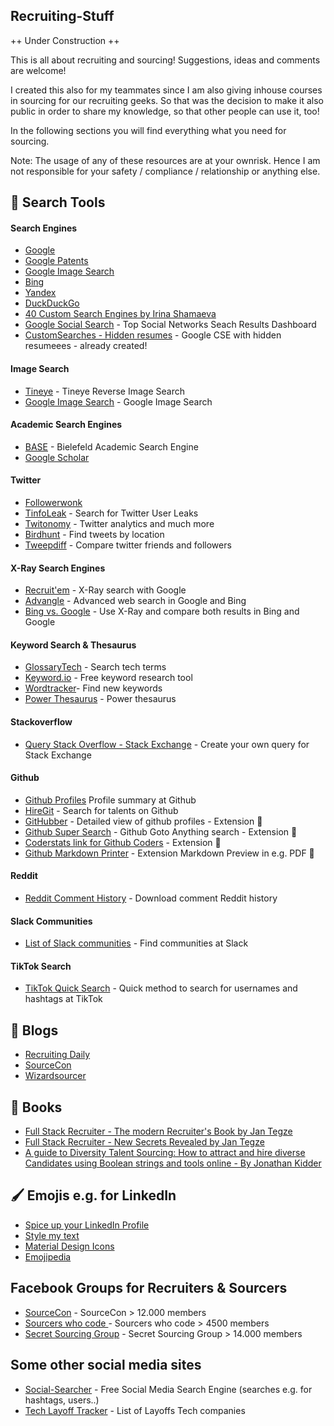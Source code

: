 ## Recruiting-Stuff

++ Under Construction ++

This is all about recruiting and sourcing! Suggestions, ideas and comments are welcome!

I created this also for my teammates since I am also giving inhouse courses in sourcing for our recruiting geeks. So that was the decision to make it also public in order to share my knowledge, so that other people can use it, too! 

In the following sections you will find everything what you need for sourcing. 

Note: The usage of any of these resources are at your ownrisk. Hence I am not responsible for your safety / compliance / relationship or anything else. 

## 🔎 Search Tools

#### Search Engines

- [Google](https://www.google.de/)
- [Google Patents](https://patents.google.com/)
- [Google Image Search](https://images.google.com/)
- [Bing](https://www2.bing.com/?form=DCDN)
- [Yandex](https://yandex.com/)
- [DuckDuckGo](https://duckduckgo.com/)
- [40 Custom Search Engines by Irina Shamaeva](https://booleanstrings.com/all-the-40-forty-custom-search-engines/)
- [Google Social Search](https://www.social-searcher.com/google-social-search/) - Top Social Networks Seach Results Dashboard
- [CustomSearches - Hidden resumes](https://hiddenresumes.com/custom-searches/) - Google CSE with hidden resumeees - already created!

#### Image Search

- [Tineye](https://tineye.com/) - Tineye Reverse Image Search
- [Google Image Search](https://www.google.de/imghp) - Google Image Search

#### Academic Search Engines

- [BASE](https://www.base-search.net/Search/Advanced) - Bielefeld Academic Search Engine
- [Google Scholar](https://scholar.google.com/) 

#### Twitter

- [Followerwonk](https://followerwonk.com/)
- [TinfoLeak](https://tinfoleak.com/) - Search for Twitter User Leaks
- [Twitonomy](https://www.twitonomy.com/) - Twitter analytics and much more 
- [Birdhunt](https://birdhunt.co/?fbclid=IwAR3xe7Pa4GVZjx5q2BrPbkV5UpUb13VEk7vsuT0Iimg4Qm_kdEUjFO_37-4) - Find tweets by location
- [Tweepdiff](https://tweepdiff.com/) - Compare twitter friends and followers

#### X-Ray Search Engines

- [Recruit'em](https://recruitin.net/) - X-Ray search with Google 
- [Advangle](http://advangle.com/) - Advanced web search in Google and Bing
- [Bing vs. Google](http://bvsg.org/) - Use X-Ray and compare both results in Bing and Google

#### Keyword Search & Thesaurus

- [GlossaryTech](https://glossarytech.com/) - Search tech terms
- [Keyword.io](https://www.keyword.io/) - Free keyword research tool
- [Wordtracker](https://www.wordtracker.com/)- Find new keywords
- [Power Thesaurus](https://www.wordtracker.com/) - Power thesaurus

#### Stackoverflow
- [Query Stack Overflow - Stack Exchange](https://data.stackexchange.com/stackoverflow/query/new) - Create your own query for Stack Exchange

#### Github 

- [Github Profiles](https://profile-summary-for-github.com/search) Profile summary at Github
- [HireGit](https://hiregit.netlify.app/) - Search for talents on Github 
- [GitHubber](https://chrome.google.com/webstore/detail/githubber/gmhgbhgpembbkendmjfhmdekcddncflc) - Detailed view of github profiles - Extension 🧰
- [Github Super Search](https://chrome.google.com/webstore/detail/github-super-search/cfbhifpagcclempcnlfdajgphkmokmfj) - Github Goto Anything search - Extension 🧰
- [Coderstats link for Github Coders](https://chrome.google.com/webstore/detail/coderstats-link-for-githu/necogepejonacpphmlmcagmbjaogpbng) - Extension 🧰
- [Github Markdown Printer](https://microsoftedge.microsoft.com/addons/detail/github-markdown-printer/njdhaokfdmnighagdlhbfpkmcgojljcl) - Extension Markdown Preview in e.g. PDF 🧰

#### Reddit 

- [Reddit Comment History](https://roadtolarissa.com/javascript/reddit-comment-visualizer/) - Download comment Reddit history

#### Slack Communities

- [List of Slack communities](https://www.airtable.com/universe/expRhUQt5YsHhMdhO/the-full-list-of-slack-communities?explore=true) - Find communities at Slack

#### TikTok Search

- [TikTok Quick Search](https://www.osintcombine.com/tiktok-quick-search) - Quick method to search for usernames and hashtags at TikTok

## 💌 Blogs

- [Recruiting Daily](https://recruitingdaily.com/)
- [SourceCon](https://www.sourcecon.com/)
- [Wizardsourcer](https://wizardsourcer.com/blog/)

## 📖 Books 

- [Full Stack Recruiter - The modern Recruiter's Book by Jan Tegze](https://www.amazon.com/Full-Stack-Recruiter-Modern-Recruiters/dp/1976130735)
- [Full Stack Recruiter - New Secrets Revealed by Jan Tegze](https://www.amazon.com/Full-Stack-Recruiter-Secrets-Revealed/dp/8027048184/ref=tmm_pap_swatch_0?_encoding=UTF8&qid=1541714235&sr=8-2)
- [A guide to Diversity Talent Sourcing: How to attract and hire diverse Candidates using Boolean strings and tools online - By Jonathan Kidder](https://www.amazon.com/-/de/dp/B08XZGJ8JG/ref=sr_1_2?__mk_de_DE=%C3%85M%C3%85%C5%BD%C3%95%C3%91&crid=103YWE2EKSXF1&keywords=sourcing&qid=1653031639&sprefix=sourcin%2Caps%2C211&sr=8-2)

## 🖌️ Emojis e.g. for LinkedIn

- [Spice up your LinkedIn Profile](https://www.linkedin.com/pulse/20140423001152-22901019-symbols-to-spice-up-your-linkedin-profile/)
- [Style my text](https://www.stylemytext.com/)
- [Material Design Icons](https://www.materialpalette.com/icons)
- [Emojipedia](https://emojipedia.org/symbols/)

## Facebook Groups for Recruiters & Sourcers

- [SourceCon](https://www.facebook.com/groups/151466298380729/) - SourceCon > 12.000 members
- [Sourcers who code ](https://www.facebook.com/groups/SourcersWhoCode/) - Sourcers who code > 4500 members
- [Secret Sourcing Group](https://www.facebook.com/groups/secret.sourcing/) - Secret Sourcing Group > 14.000 members

## Some other social media sites

- [Social-Searcher](https://www.social-searcher.com/) - Free Social Media Search Engine (searches e.g. for hashtags, users..)
- [Tech Layoff Tracker](https://layoffs.fyi/) - List of Layoffs Tech companies






